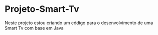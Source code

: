 # Projeto-Smart-Tv
Neste projeto estou criando um código para o desenvolvimento de uma Smart Tv com base em Java
